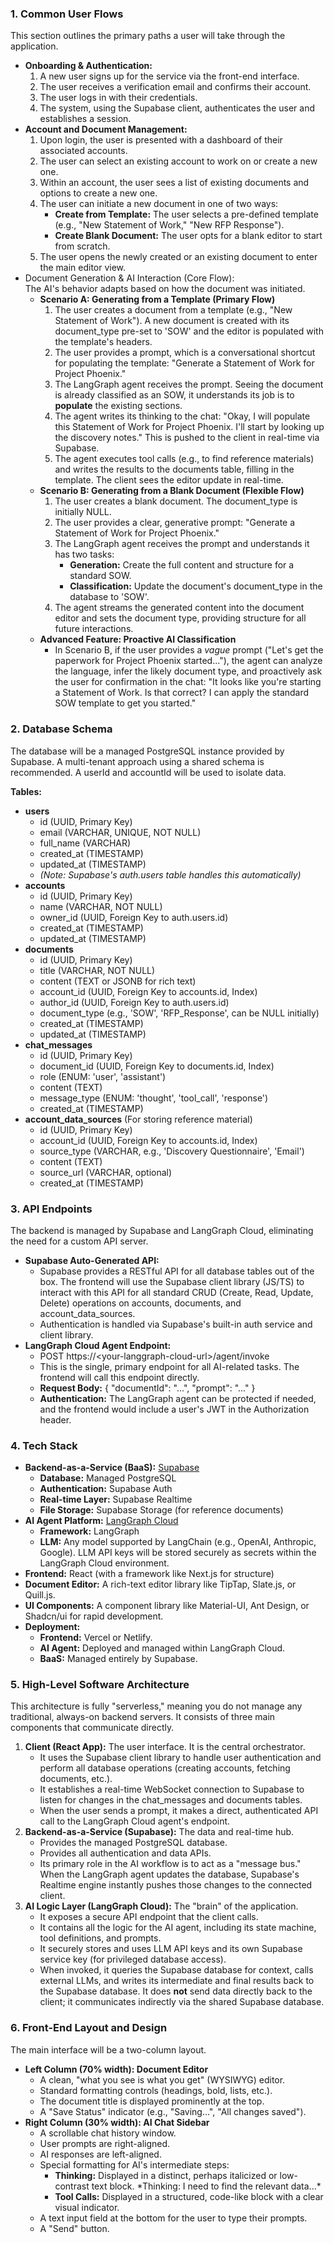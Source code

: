 ### 1\. Common User Flows

This section outlines the primary paths a user will take through the application.

* **Onboarding & Authentication:**  
  1. A new user signs up for the service via the front-end interface.  
  2. The user receives a verification email and confirms their account.  
  3. The user logs in with their credentials.  
  4. The system, using the Supabase client, authenticates the user and establishes a session.  
* **Account and Document Management:**  
  1. Upon login, the user is presented with a dashboard of their associated accounts.  
  2. The user can select an existing account to work on or create a new one.  
  3. Within an account, the user sees a list of existing documents and options to create a new one.  
  4. The user can initiate a new document in one of two ways:  
     * **Create from Template:** The user selects a pre-defined template (e.g., "New Statement of Work," "New RFP Response").  
     * **Create Blank Document:** The user opts for a blank editor to start from scratch.  
  5. The user opens the newly created or an existing document to enter the main editor view.  
* Document Generation & AI Interaction (Core Flow):  
  The AI's behavior adapts based on how the document was initiated.  
  * **Scenario A: Generating from a Template (Primary Flow)**  
    1. The user creates a document from a template (e.g., "New Statement of Work"). A new document is created with its document\_type pre-set to 'SOW' and the editor is populated with the template's headers.  
    2. The user provides a prompt, which is a conversational shortcut for populating the template: "Generate a Statement of Work for Project Phoenix."  
    3. The LangGraph agent receives the prompt. Seeing the document is already classified as an SOW, it understands its job is to **populate** the existing sections.  
    4. The agent writes its thinking to the chat: "Okay, I will populate this Statement of Work for Project Phoenix. I'll start by looking up the discovery notes." This is pushed to the client in real-time via Supabase.  
    5. The agent executes tool calls (e.g., to find reference materials) and writes the results to the documents table, filling in the template. The client sees the editor update in real-time.  
  * **Scenario B: Generating from a Blank Document (Flexible Flow)**  
    1. The user creates a blank document. The document\_type is initially NULL.  
    2. The user provides a clear, generative prompt: "Generate a Statement of Work for Project Phoenix."  
    3. The LangGraph agent receives the prompt and understands it has two tasks:  
       * **Generation:** Create the full content and structure for a standard SOW.  
       * **Classification:** Update the document's document\_type in the database to 'SOW'.  
    4. The agent streams the generated content into the document editor and sets the document type, providing structure for all future interactions.  
  * **Advanced Feature: Proactive AI Classification**  
    * In Scenario B, if the user provides a *vague* prompt ("Let's get the paperwork for Project Phoenix started..."), the agent can analyze the language, infer the likely document type, and proactively ask the user for confirmation in the chat: "It looks like you're starting a Statement of Work. Is that correct? I can apply the standard SOW template to get you started."

### 2\. Database Schema

The database will be a managed PostgreSQL instance provided by Supabase. A multi-tenant approach using a shared schema is recommended. A userId and accountId will be used to isolate data.

**Tables:**

* **users**  
  * id (UUID, Primary Key)  
  * email (VARCHAR, UNIQUE, NOT NULL)  
  * full\_name (VARCHAR)  
  * created\_at (TIMESTAMP)  
  * updated\_at (TIMESTAMP)  
  * *(Note: Supabase's auth.users table handles this automatically)*  
* **accounts**  
  * id (UUID, Primary Key)  
  * name (VARCHAR, NOT NULL)  
  * owner\_id (UUID, Foreign Key to auth.users.id)  
  * created\_at (TIMESTAMP)  
  * updated\_at (TIMESTAMP)  
* **documents**  
  * id (UUID, Primary Key)  
  * title (VARCHAR, NOT NULL)  
  * content (TEXT or JSONB for rich text)  
  * account\_id (UUID, Foreign Key to accounts.id, Index)  
  * author\_id (UUID, Foreign Key to auth.users.id)  
  * document\_type (e.g., 'SOW', 'RFP\_Response', can be NULL initially)  
  * created\_at (TIMESTAMP)  
  * updated\_at (TIMESTAMP)  
* **chat\_messages**  
  * id (UUID, Primary Key)  
  * document\_id (UUID, Foreign Key to documents.id, Index)  
  * role (ENUM: 'user', 'assistant')  
  * content (TEXT)  
  * message\_type (ENUM: 'thought', 'tool\_call', 'response')  
  * created\_at (TIMESTAMP)  
* **account\_data\_sources** (For storing reference material)  
  * id (UUID, Primary Key)  
  * account\_id (UUID, Foreign Key to accounts.id, Index)  
  * source\_type (VARCHAR, e.g., 'Discovery Questionnaire', 'Email')  
  * content (TEXT)  
  * source\_url (VARCHAR, optional)  
  * created\_at (TIMESTAMP)

### 3\. API Endpoints

The backend is managed by Supabase and LangGraph Cloud, eliminating the need for a custom API server.

* **Supabase Auto-Generated API:**  
  * Supabase provides a RESTful API for all database tables out of the box. The frontend will use the Supabase client library (JS/TS) to interact with this API for all standard CRUD (Create, Read, Update, Delete) operations on accounts, documents, and account\_data\_sources.  
  * Authentication is handled via Supabase's built-in auth service and client library.  
* **LangGraph Cloud Agent Endpoint:**  
  * POST https://\<your-langgraph-cloud-url\>/agent/invoke  
  * This is the single, primary endpoint for all AI-related tasks. The frontend will call this endpoint directly.  
  * **Request Body:** { "documentId": "...", "prompt": "..." }  
  * **Authentication:** The LangGraph agent can be protected if needed, and the frontend would include a user's JWT in the Authorization header.

### 4\. Tech Stack

* **Backend-as-a-Service (BaaS):** [Supabase](https://supabase.com/)  
  * **Database:** Managed PostgreSQL  
  * **Authentication:** Supabase Auth  
  * **Real-time Layer:** Supabase Realtime  
  * **File Storage:** Supabase Storage (for reference documents)  
* **AI Agent Platform:** [LangGraph Cloud](https://www.langchain.com/langgraph)  
  * **Framework:** LangGraph  
  * **LLM:** Any model supported by LangChain (e.g., OpenAI, Anthropic, Google). LLM API keys will be stored securely as secrets within the LangGraph Cloud environment.  
* **Frontend:** React (with a framework like Next.js for structure)  
* **Document Editor:** A rich-text editor library like TipTap, Slate.js, or Quill.js.  
* **UI Components:** A component library like Material-UI, Ant Design, or Shadcn/ui for rapid development.  
* **Deployment:**  
  * **Frontend:** Vercel or Netlify.  
  * **AI Agent:** Deployed and managed within LangGraph Cloud.  
  * **BaaS:** Managed entirely by Supabase.

### 5\. High-Level Software Architecture

This architecture is fully "serverless," meaning you do not manage any traditional, always-on backend servers. It consists of three main components that communicate directly.

1. **Client (React App):** The user interface. It is the central orchestrator.  
   * It uses the Supabase client library to handle user authentication and perform all database operations (creating accounts, fetching documents, etc.).  
   * It establishes a real-time WebSocket connection to Supabase to listen for changes in the chat\_messages and documents tables.  
   * When the user sends a prompt, it makes a direct, authenticated API call to the LangGraph Cloud agent's endpoint.  
2. **Backend-as-a-Service (Supabase):** The data and real-time hub.  
   * Provides the managed PostgreSQL database.  
   * Provides all authentication and data APIs.  
   * Its primary role in the AI workflow is to act as a "message bus." When the LangGraph agent updates the database, Supabase's Realtime engine instantly pushes those changes to the connected client.  
3. **AI Logic Layer (LangGraph Cloud):** The "brain" of the application.  
   * It exposes a secure API endpoint that the client calls.  
   * It contains all the logic for the AI agent, including its state machine, tool definitions, and prompts.  
   * It securely stores and uses LLM API keys and its own Supabase service key (for privileged database access).  
   * When invoked, it queries the Supabase database for context, calls external LLMs, and writes its intermediate and final results back to the Supabase database. It does **not** send data directly back to the client; it communicates indirectly via the shared Supabase database.

### 6\. Front-End Layout and Design

The main interface will be a two-column layout.

* **Left Column (70% width): Document Editor**  
  * A clean, "what you see is what you get" (WYSIWYG) editor.  
  * Standard formatting controls (headings, bold, lists, etc.).  
  * The document title is displayed prominently at the top.  
  * A "Save Status" indicator (e.g., "Saving...", "All changes saved").  
* **Right Column (30% width): AI Chat Sidebar**  
  * A scrollable chat history window.  
  * User prompts are right-aligned.  
  * AI responses are left-aligned.  
  * Special formatting for AI's intermediate steps:  
    * **Thinking:** Displayed in a distinct, perhaps italicized or low-contrast text block. \*Thinking: I need to find the relevant data...\*  
    * **Tool Calls:** Displayed in a structured, code-like block with a clear visual indicator.  
  * A text input field at the bottom for the user to type their prompts.  
  * A "Send" button.
